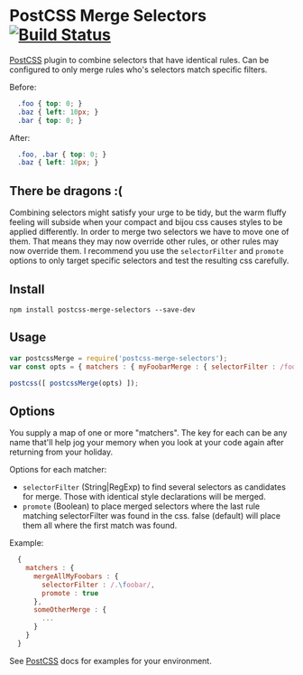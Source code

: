 # PostCSS Merge Selectors [![Build Status][ci-img]][ci]

[PostCSS] plugin to combine selectors that have identical rules. Can be configured to only merge rules who's selectors match specific filters.

[PostCSS]: https://github.com/postcss/postcss
[ci-img]:  https://travis-ci.org/georgeadamson/postcss-merge-selectors.svg
[ci]:      https://travis-ci.org/georgeadamson/postcss-merge-selectors

Before:
```css
  .foo { top: 0; }
  .baz { left: 10px; }
  .bar { top: 0; }
```

After:
```css
  .foo, .bar { top: 0; }
  .baz { left: 10px; }
```

## There be dragons :(

Combining selectors might satisfy your urge to be tidy, but the warm fluffy feeling will subside when your compact and bijou css causes styles to be applied differently. In order to merge two selectors we have to move one of them. That means they may now override other rules, or other rules may now override them. I recommend you use the `selectorFilter` and `promote` options to only target specific selectors and test the resulting css carefully.

## Install

```shell
npm install postcss-merge-selectors --save-dev
```

## Usage

```js
var postcssMerge = require('postcss-merge-selectors');
var const opts = { matchers : { myFoobarMerge : { selectorFilter : /foo|bar/ } } };

postcss([ postcssMerge(opts) ]);
```

## Options

You supply a map of one or more "matchers". The key for each can be any name that'll help jog your memory when you look at your code again after returning from your holiday.

Options for each matcher:
- `selectorFilter` (String|RegExp) to find several selectors as candidates for merge. Those with identical style declarations will be merged.
- `promote` (Boolean) to place merged selectors where the last rule matching selectorFilter was found in the css. false (default) will place them all where the first match was found.

Example:
```js
  {
    matchers : {
      mergeAllMyFoobars : {
        selectorFilter : /.\foobar/,
        promote : true
      },
      someOtherMerge : {
        ...
      }
    }
  }
```

See [PostCSS] docs for examples for your environment.
